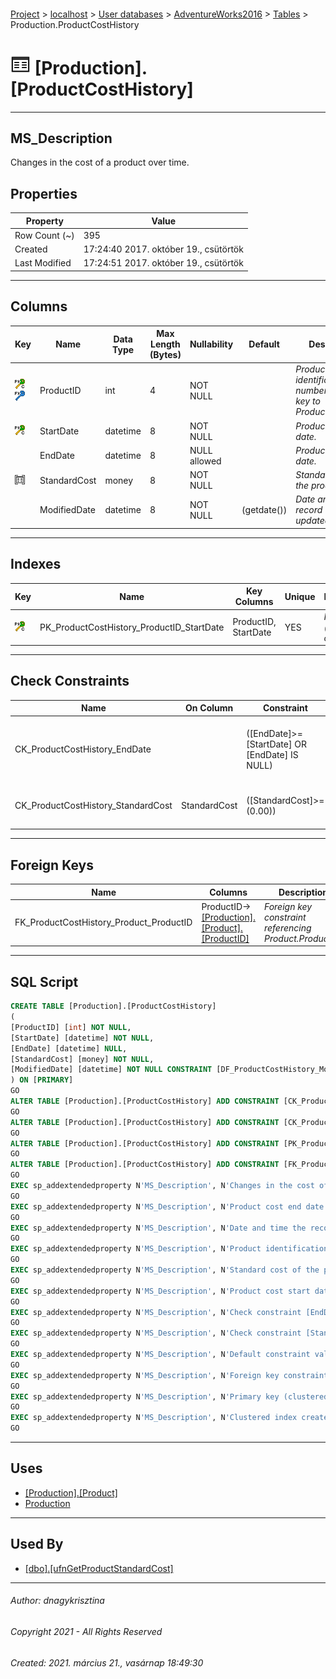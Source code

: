 #### 

[Project](../../../../index.md) > [localhost](../../../index.md) > [User databases](../../index.md) > [AdventureWorks2016](../index.md) > [Tables](Tables.md) > Production.ProductCostHistory

# ![Tables](../../../../Images/Table32.png) [Production].[ProductCostHistory]

---

## <a name="#description"></a>MS_Description

Changes in the cost of a product over time.

## <a name="#properties"></a>Properties

| Property | Value |
|---|---|
| Row Count (~) | 395 |
| Created | 17:24:40 2017. október 19., csütörtök |
| Last Modified | 17:24:51 2017. október 19., csütörtök |


---

## <a name="#columns"></a>Columns

| Key | Name | Data Type | Max Length (Bytes) | Nullability | Default | Description |
|---|---|---|---|---|---|---|
| [![Cluster Primary Key PK_ProductCostHistory_ProductID_StartDate: ProductID\StartDate](../../../../Images/pkcluster.png)](#indexes)[![Foreign Keys FK_ProductCostHistory_Product_ProductID: [Production].[Product].ProductID](../../../../Images/fk.png)](#foreignkeys) | ProductID | int | 4 | NOT NULL |  | _Product identification number. Foreign key to Product.ProductID_ |
| [![Cluster Primary Key PK_ProductCostHistory_ProductID_StartDate: ProductID\StartDate](../../../../Images/pkcluster.png)](#indexes) | StartDate | datetime | 8 | NOT NULL |  | _Product cost start date._ |
|  | EndDate | datetime | 8 | NULL allowed |  | _Product cost end date._ |
| [![Check Constraints CK_ProductCostHistory_StandardCost : ([StandardCost]>=(0.00))](../../../../Images/c-constraint.png)](#checkconstraints) | StandardCost | money | 8 | NOT NULL |  | _Standard cost of the product._ |
|  | ModifiedDate | datetime | 8 | NOT NULL | (getdate()) | _Date and time the record was last updated._ |


---

## <a name="#indexes"></a>Indexes

| Key | Name | Key Columns | Unique | Description |
|---|---|---|---|---|
| [![Cluster Primary Key PK_ProductCostHistory_ProductID_StartDate: ProductID\StartDate](../../../../Images/pkcluster.png)](#indexes) | PK_ProductCostHistory_ProductID_StartDate | ProductID, StartDate | YES | _Primary key (clustered) constraint_ |


---

## <a name="#checkconstraints"></a>Check Constraints

| Name | On Column | Constraint | Description |
|---|---|---|---|
| CK_ProductCostHistory_EndDate |  | ([EndDate]>=[StartDate] OR [EndDate] IS NULL) | _Check constraint [EndDate] >= [StartDate] OR [EndDate] IS NULL_ |
| CK_ProductCostHistory_StandardCost | StandardCost | ([StandardCost]>=(0.00)) | _Check constraint [StandardCost] >= (0.00)_ |


---

## <a name="#foreignkeys"></a>Foreign Keys

| Name | Columns | Description |
|---|---|---|
| FK_ProductCostHistory_Product_ProductID | ProductID->[[Production].[Product].[ProductID]](Product.md) | _Foreign key constraint referencing Product.ProductID._ |


---

## <a name="#sqlscript"></a>SQL Script

```sql
CREATE TABLE [Production].[ProductCostHistory]
(
[ProductID] [int] NOT NULL,
[StartDate] [datetime] NOT NULL,
[EndDate] [datetime] NULL,
[StandardCost] [money] NOT NULL,
[ModifiedDate] [datetime] NOT NULL CONSTRAINT [DF_ProductCostHistory_ModifiedDate] DEFAULT (getdate())
) ON [PRIMARY]
GO
ALTER TABLE [Production].[ProductCostHistory] ADD CONSTRAINT [CK_ProductCostHistory_EndDate] CHECK (([EndDate]>=[StartDate] OR [EndDate] IS NULL))
GO
ALTER TABLE [Production].[ProductCostHistory] ADD CONSTRAINT [CK_ProductCostHistory_StandardCost] CHECK (([StandardCost]>=(0.00)))
GO
ALTER TABLE [Production].[ProductCostHistory] ADD CONSTRAINT [PK_ProductCostHistory_ProductID_StartDate] PRIMARY KEY CLUSTERED  ([ProductID], [StartDate]) ON [PRIMARY]
GO
ALTER TABLE [Production].[ProductCostHistory] ADD CONSTRAINT [FK_ProductCostHistory_Product_ProductID] FOREIGN KEY ([ProductID]) REFERENCES [Production].[Product] ([ProductID])
GO
EXEC sp_addextendedproperty N'MS_Description', N'Changes in the cost of a product over time.', 'SCHEMA', N'Production', 'TABLE', N'ProductCostHistory', NULL, NULL
GO
EXEC sp_addextendedproperty N'MS_Description', N'Product cost end date.', 'SCHEMA', N'Production', 'TABLE', N'ProductCostHistory', 'COLUMN', N'EndDate'
GO
EXEC sp_addextendedproperty N'MS_Description', N'Date and time the record was last updated.', 'SCHEMA', N'Production', 'TABLE', N'ProductCostHistory', 'COLUMN', N'ModifiedDate'
GO
EXEC sp_addextendedproperty N'MS_Description', N'Product identification number. Foreign key to Product.ProductID', 'SCHEMA', N'Production', 'TABLE', N'ProductCostHistory', 'COLUMN', N'ProductID'
GO
EXEC sp_addextendedproperty N'MS_Description', N'Standard cost of the product.', 'SCHEMA', N'Production', 'TABLE', N'ProductCostHistory', 'COLUMN', N'StandardCost'
GO
EXEC sp_addextendedproperty N'MS_Description', N'Product cost start date.', 'SCHEMA', N'Production', 'TABLE', N'ProductCostHistory', 'COLUMN', N'StartDate'
GO
EXEC sp_addextendedproperty N'MS_Description', N'Check constraint [EndDate] >= [StartDate] OR [EndDate] IS NULL', 'SCHEMA', N'Production', 'TABLE', N'ProductCostHistory', 'CONSTRAINT', N'CK_ProductCostHistory_EndDate'
GO
EXEC sp_addextendedproperty N'MS_Description', N'Check constraint [StandardCost] >= (0.00)', 'SCHEMA', N'Production', 'TABLE', N'ProductCostHistory', 'CONSTRAINT', N'CK_ProductCostHistory_StandardCost'
GO
EXEC sp_addextendedproperty N'MS_Description', N'Default constraint value of GETDATE()', 'SCHEMA', N'Production', 'TABLE', N'ProductCostHistory', 'CONSTRAINT', N'DF_ProductCostHistory_ModifiedDate'
GO
EXEC sp_addextendedproperty N'MS_Description', N'Foreign key constraint referencing Product.ProductID.', 'SCHEMA', N'Production', 'TABLE', N'ProductCostHistory', 'CONSTRAINT', N'FK_ProductCostHistory_Product_ProductID'
GO
EXEC sp_addextendedproperty N'MS_Description', N'Primary key (clustered) constraint', 'SCHEMA', N'Production', 'TABLE', N'ProductCostHistory', 'CONSTRAINT', N'PK_ProductCostHistory_ProductID_StartDate'
GO
EXEC sp_addextendedproperty N'MS_Description', N'Clustered index created by a primary key constraint.', 'SCHEMA', N'Production', 'TABLE', N'ProductCostHistory', 'INDEX', N'PK_ProductCostHistory_ProductID_StartDate'
GO

```


---

## <a name="#uses"></a>Uses

* [[Production].[Product]](Product.md)
* [Production](../Security/Schemas/Production.md)


---

## <a name="#usedby"></a>Used By

* [[dbo].[ufnGetProductStandardCost]](../Programmability/Functions/Scalar-valued_Functions/ufnGetProductStandardCost.md)


---

###### Author:  dnagykrisztina

###### Copyright 2021 - All Rights Reserved

###### Created: 2021. március 21., vasárnap 18:49:30

